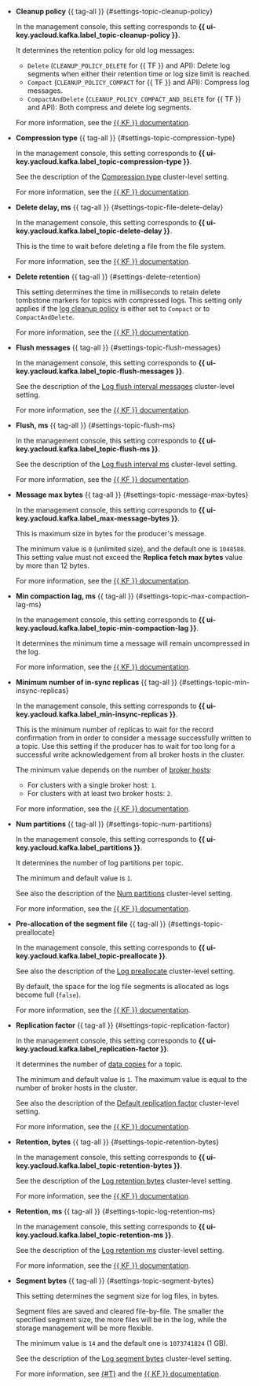 * **Cleanup policy** {{ tag-all }} {#settings-topic-cleanup-policy}

   In the management console, this setting corresponds to **{{ ui-key.yacloud.kafka.label_topic-cleanup-policy }}**.

   It determines the retention policy for old log messages:

   * `Delete` (`CLEANUP_POLICY_DELETE` for {{ TF }} and API): Delete log segments when either their retention time or log size limit is reached.
   * `Compact` (`CLEANUP_POLICY_COMPACT` for {{ TF }} and API): Compress log messages.
   * `CompactAndDelete` (`CLEANUP_POLICY_COMPACT_AND_DELETE` for {{ TF }} and API): Both compress and delete log segments.

   For more information, see the [{{ KF }} documentation](https://kafka.apache.org/documentation/#cleanup.policy).

* **Compression type** {{ tag-all }} {#settings-topic-compression-type}

   In the management console, this setting corresponds to **{{ ui-key.yacloud.kafka.label_topic-compression-type }}**.

   See the description of the [Compression type](#settings-compression-type) cluster-level setting.

   For more information, see the [{{ KF }} documentation](https://kafka.apache.org/documentation/#topicconfigs_compression.type).

* **Delete delay, ms** {{ tag-all }} {#settings-topic-file-delete-delay}

   In the management console, this setting corresponds to **{{ ui-key.yacloud.kafka.label_topic-delete-delay }}**.

   This is the time to wait before deleting a file from the file system.

   For more information, see the [{{ KF }} documentation](https://kafka.apache.org/documentation/#file.delete.delay.ms).

* **Delete retention** {{ tag-all }} {#settings-delete-retention}

   This setting determines the time in milliseconds to retain delete tombstone markers for topics with compressed logs. This setting only applies if the [log cleanup policy](#settings-topic-cleanup-policy) is either set to `Compact` or to `CompactAndDelete`.

   For more information, see the [{{ KF }} documentation](https://kafka.apache.org/documentation/#delete.retention.ms).

* **Flush messages** {{ tag-all }} {#settings-topic-flush-messages}

   In the management console, this setting corresponds to **{{ ui-key.yacloud.kafka.label_topic-flush-messages }}**.

   See the description of the [Log flush interval messages](#settings-log-flush-interval-messages) cluster-level setting.

   For more information, see the [{{ KF }} documentation](https://kafka.apache.org/documentation/#topicconfigs_flush.messages).

* **Flush, ms** {{ tag-all }} {#settings-topic-flush-ms}

   In the management console, this setting corresponds to **{{ ui-key.yacloud.kafka.label_topic-flush-ms }}**.

   See the description of the [Log flush interval ms](#settings-log-flush-interval-ms) cluster-level setting.

   For more information, see the [{{ KF }} documentation](https://kafka.apache.org/documentation/#topicconfigs_flush.ms).

* **Message max bytes** {{ tag-all }} {#settings-topic-message-max-bytes}

   In the management console, this setting corresponds to **{{ ui-key.yacloud.kafka.label_max-message-bytes }}**.

   This is maximum size in bytes for the producer's message.

   The minimum value is `0` (unlimited size), and the default one is `1048588`. This setting value must not exceed the **Replica fetch max bytes** value by more than 12 bytes.

   For more information, see the [{{ KF }} documentation](https://kafka.apache.org/documentation/#topicconfigs_max.message.bytes).

* **Min compaction lag, ms** {{ tag-all }} {#settings-topic-max-compaction-lag-ms}

   In the management console, this setting corresponds to **{{ ui-key.yacloud.kafka.label_topic-min-compaction-lag }}**.

   It determines the minimum time a message will remain uncompressed in the log.

   For more information, see the [{{ KF }} documentation](https://kafka.apache.org/documentation/#min.compaction.lag.ms).

* **Minimum number of in-sync replicas** {{ tag-all }} {#settings-topic-min-insync-replicas}

   In the management console, this setting corresponds to **{{ ui-key.yacloud.kafka.label_min-insync-replicas }}**.

   This is the minimum number of replicas to wait for the record confirmation from in order to consider a message successfully written to a topic. Use this setting if the producer has to wait for too long for a successful write acknowledgement from all broker hosts in the cluster.

   The minimum value depends on the number of [broker hosts](../../../managed-kafka/concepts/brokers.md):

   * For clusters with a single broker host: `1`.
   * For clusters with at least two broker hosts: `2`.

   For more information, see the [{{ KF }} documentation](https://kafka.apache.org/documentation/#topicconfigs_min.insync.replicas).

* **Num partitions** {{ tag-all }} {#settings-topic-num-partitions}

   In the management console, this setting corresponds to **{{ ui-key.yacloud.kafka.label_partitions }}**.

   It determines the number of log partitions per topic.

   The minimum and default value is `1`.

   See also the description of the [Num partitions](#settings-num-partitions) cluster-level setting.

   For more information, see the [{{ KF }} documentation](https://kafka.apache.org/documentation/#brokerconfigs_num.partitions).

* **Pre-allocation of the segment file** {{ tag-all }} {#settings-topic-preallocate}

   In the management console, this setting corresponds to **{{ ui-key.yacloud.kafka.label_topic-preallocate }}**.

   See also the description of the [Log preallocate](#settings-log-preallocate) cluster-level setting.

   By default, the space for the log file segments is allocated as logs become full (`false`).

   For more information, see the [{{ KF }} documentation](https://kafka.apache.org/documentation/#topicconfigs_preallocate).

* **Replication factor** {{ tag-all }} {#settings-topic-replication-factor}

   In the management console, this setting corresponds to **{{ ui-key.yacloud.kafka.label_replication-factor }}**.

   It determines the number of [data copies](../../../managed-kafka/concepts/brokers.md) for a topic.

   The minimum and default value is `1`. The maximum value is equal to the number of broker hosts in the cluster.

   See also the description of the [Default replication factor](#settings-default-replication-factor) cluster-level setting.

   For more information, see the [{{ KF }} documentation](https://kafka.apache.org/documentation/#streamsconfigs_replication.factor).

* **Retention, bytes** {{ tag-all }} {#settings-topic-retention-bytes}

   In the management console, this setting corresponds to **{{ ui-key.yacloud.kafka.label_topic-retention-bytes }}**.

   See the description of the [Log retention bytes](#settings-log-retention-bytes) cluster-level setting.

   For more information, see the [{{ KF }} documentation](https://kafka.apache.org/documentation/#topicconfigs_retention.bytes).

* **Retention, ms** {{ tag-all }} {#settings-topic-log-retention-ms}

   In the management console, this setting corresponds to **{{ ui-key.yacloud.kafka.label_topic-retention-ms }}**.

   See the description of the [Log retention ms](#settings-log-retention-ms) cluster-level setting.

   For more information, see the [{{ KF }} documentation](https://kafka.apache.org/documentation/#topicconfigs_retention.ms).

* **Segment bytes** {{ tag-all }} {#settings-topic-segment-bytes}

   This setting determines the segment size for log files, in bytes.

   Segment files are saved and cleared file-by-file. The smaller the specified segment size, the more files will be in the log, while the storage management will be more flexible.

   The minimum value is `14` and the default one is `1073741824` (1 GB).

   See the description of the [Log segment bytes](#settings-log-segment-bytes) cluster-level setting.

   For more information, see [{#T}](../../../managed-kafka/concepts/storage.md#maximum-log-segment-size) and the [{{ KF }} documentation](https://kafka.apache.org/documentation/#topicconfigs_segment.bytes).
